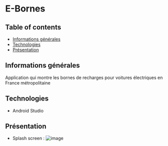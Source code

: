 # E-Bornes
## Table of contents
* [Informations générales](#Informations-générales)
* [Technologies](#technologies)
* [Présentation](#Présentation)

## Informations générales
Application qui montre les bornes de recharges pour voitures électriques en France métropolitaine

## Technologies
* Android Studio

## Présentation
* Splash screen : ![image](https://user-images.githubusercontent.com/60757025/112483340-38e4a580-8d79-11eb-9840-4a5a0e5d01b8.png)
